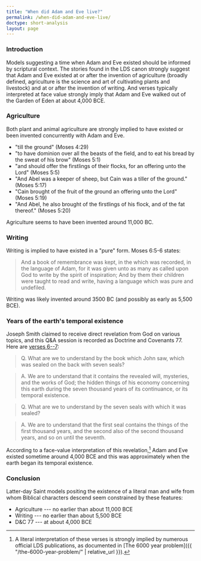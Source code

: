 ```yaml
---
title: "When did Adam and Eve live?"
permalink: /when-did-adam-and-eve-live/
doctype: short-analysis
layout: page
---
```


### Introduction

Models suggesting a time when Adam and Eve existed should be informed by scriptural context.  The stories found in the LDS canon strongly suggest that Adam and Eve existed at or after the invention of agriculture (broadly defined, agriculture is the science and art of cultivating plants and livestock) and at or after the invention of writing.  And verses typically interpreted at face value strongly imply that Adam and Eve walked out of the Garden of Eden at about 4,000 BCE.

### Agriculture

Both plant and animal agriculture are strongly implied to have existed or been invented concurrently with Adam and Eve.

* "till the ground" (Moses 4:29)
* "to have dominion over all the beasts of the field, and to eat his bread by the sweat of his brow" (Moses 5:1)
* "and should offer the firstlings of their flocks, for an offering unto the Lord" (Moses 5:5)
* "And Abel was a keeper of sheep, but Cain was a tiller of the ground." (Moses 5:17)
* "Cain brought of the fruit of the ground an offering unto the Lord" (Moses 5:19)
* "And Abel, he also brought of the firstlings of his flock, and of the fat thereof." (Moses 5:20)

Agriculture seems to have been invented around 11,000 BC.

### Writing

Writing is implied to have existed in a "pure" form.  Moses 6:5-6 states:

> And a book of remembrance was kept, in the which was recorded, in the language of Adam, for it was given unto as many as called upon God to write by the spirit of inspiration; And by them their children were taught to read and write, having a language which was pure and undefiled.

Writing was likely invented around 3500 BC (and possibly as early as 5,500 BCE).

### Years of the earth's temporal existence

Joseph Smith claimed to receive direct revelation from God on various topics, and this Q&A session is recorded as Doctrine and Covenants 77.  Here are [verses 6--7](https://www.lds.org/scriptures/dc-testament/dc/77.6-7):

> Q. What are we to understand by the book which John saw, which was sealed on the back with seven seals?

> A. We are to understand that it contains the revealed will, mysteries, and the works of God; the hidden things of his economy concerning this earth during the seven thousand years of its continuance, or its temporal existence.

> Q. What are we to understand by the seven seals with which it was sealed?

> A. We are to understand that the first seal contains the things of the first thousand years, and the second also of the second thousand years, and so on until the seventh.

According to a face-value interpretation of this revelation,[^literalinterpretation] Adam and Eve existed sometime around 4,000 BCE and this was approximately when the earth began its temporal existence.

### Conclusion

Latter-day Saint models positing the existence of a literal man and wife from whom Biblical characters descend seem constrained by these features:

* Agriculture --- no earlier than about 11,000 BCE
* Writing --- no earlier than about 5,500 BCE
* D&C 77 --- at about 4,000 BCE


[^literalinterpretation]: A literal interpretation of these verses is strongly implied by numerous official LDS publications, as documented in [The 6000 year problem]({{ "/the-6000-year-problem/" | relative_url }}).  
